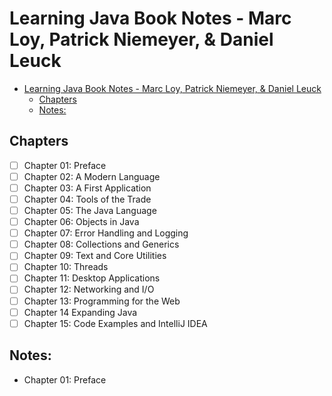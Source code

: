 # Learning Java Book Notes - Marc Loy, Patrick Niemeyer, & Daniel Leuck

- [Learning Java Book Notes - Marc Loy, Patrick Niemeyer, \& Daniel Leuck](#learning-java-book-notes---marc-loy-patrick-niemeyer--daniel-leuck)
  - [Chapters](#chapters)
  - [Notes:](#notes)

## Chapters

- [ ] Chapter 01: Preface
- [ ] Chapter 02: A Modern Language
- [ ] Chapter 03: A First Application
- [ ] Chapter 04: Tools of the Trade
- [ ] Chapter 05: The Java Language
- [ ] Chapter 06: Objects in Java
- [ ] Chapter 07: Error Handling and Logging
- [ ] Chapter 08: Collections and Generics
- [ ] Chapter 09: Text and Core Utilities
- [ ] Chapter 10: Threads
- [ ] Chapter 11: Desktop Applications
- [ ] Chapter 12: Networking and I/O
- [ ] Chapter 13: Programming for the Web
- [ ] Chapter 14 Expanding Java
- [ ] Chapter 15: Code Examples and IntelliJ IDEA

## Notes:

- Chapter 01: Preface
